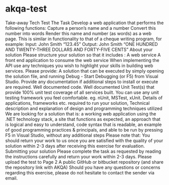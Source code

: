 # akqa-test
Take-away Tech Test
The Task
Develop a web application that performs the following functions:
Capture a person’s name and a number
Convert this number into words
Render this name and number (as words) as a web page.
This is similar in functionality to that of a cheque writing program, for example:
Input: John Smith
“123.45”
Output: John Smith
“ONE HUNDRED AND TWENTY-THREE DOLLARS AND FORTY-FIVE CENTS”
About your solution
Please structure your solution so that it includes :
A web service
A front end application to consume the web service
When implementing the API use any techniques you wish to highlight your skills in building web services.
Please provide:
A solution that can be executed by simply opening the solution file, and running Debug - Start Debugging (or F5) from Visual Studio.
Provide any documentation if additional steps to install or execute are required.
Well documented code.
Well documented Unit Test(s) that provide 100% unit test coverage of all services built. You can use any unit testing framework you feel
comfortable. eg. nUnit, MSTest, xUnit.
Details of applications, frameworks etc. required to run your solution, Technical description and explanation of design and programming
techniques utilized
We are looking for a solution that is:
a working web application using the .NET technology stack,
a site that functions as expected,
an approach that is logical and easy to understand,
code syntax that is readable,
an example of good programming practices & principals, and
able to be run by pressing F5 in Visual Studio, without any additional steps
Please note that:
You should return your work to us once you are satisfied with the quality of your solution within 2-3 days after receiving this exercise for evaluation.
Submitting your solution
Please complete the task as requested by reading the instructions carefully and return your work within 2-3 days.
Please upload the test to
Page 2
A public GitHub or bitbucket repository (and share the repository link with AKQA)
Should you have any questions or concerns regarding this exercise, please do not hesitate to contact the sender via email.
